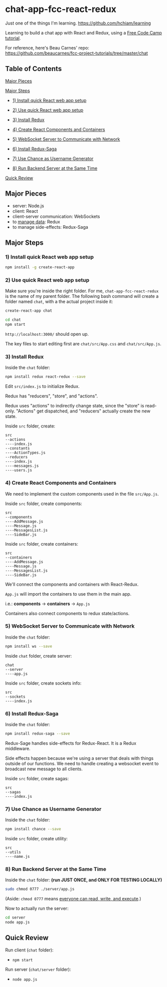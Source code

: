 # chat-app-fcc-react-redux

Just one of the things I'm learning. <https://github.com/hchiam/learning>

Learning to build a chat app with React and Redux, using a [Free Code Camp tutorial](https://www.youtube.com/watch?v=x_fHXt9V3zQ).

For reference, here's Beau Carnes' repo: <https://github.com/beaucarnes/fcc-project-tutorials/tree/master/chat>

## Table of Contents

[Major Pieces](https://github.com/hchiam/chat-app-fcc-react-redux#Major-Pieces)

[Major Steps](https://github.com/hchiam/chat-app-fcc-react-redux#Major-Steps)

* [1) Install quick React web app setup](https://github.com/hchiam/chat-app-fcc-react-redux#1-Install-quick-React-web-app-setup)

* [2) Use quick React web app setup](https://github.com/hchiam/chat-app-fcc-react-redux#2-Use-quick-React-web-app-setup)

* [3) Install Redux](https://github.com/hchiam/chat-app-fcc-react-redux#3-Install-Redux)

* [4) Create React Components and Containers](https://github.com/hchiam/chat-app-fcc-react-redux#4-Create-React-Components-and-Containers)

* [5) WebSocket Server to Communicate with Network](https://github.com/hchiam/chat-app-fcc-react-redux#5-WebSocket-Server-to-Communicate-with-Network)

* [6) Install Redux-Saga](https://github.com/hchiam/chat-app-fcc-react-redux#6-Install-Redux-Saga)

* [7) Use Chance as Username Generator](https://github.com/hchiam/chat-app-fcc-react-redux#7-Use-Chance-as-Username-Generator)

* [8) Run Backend Server at the Same Time](https://github.com/hchiam/chat-app-fcc-react-redux#8-Run-Backend-Server-at-the-Same-Time)

[Quick Review](https://github.com/hchiam/chat-app-fcc-react-redux#Quick-Review)

## Major Pieces

* server: Node.js
* client: React
* client-server communication: WebSockets
* to [manage data](https://blog.logrocket.com/why-use-redux-reasons-with-clear-examples-d21bffd5835/): Redux
* to manage side-effects: Redux-Saga

## Major Steps

### 1) Install quick React web app setup

```bash
npm install -g create-react-app
```

### 2) Use quick React web app setup

Make sure you're inside the right folder. For me, `chat-app-fcc-react-redux` is the name of my parent folder. The following bash command will create a folder named `chat`, with a the actual project inside it:

```bash
create-react-app chat
```

```bash
cd chat
npm start
```

`http://localhost:3000/` should open up.

The key files to start editing first are `chat/src/App.css` and `chat/src/App.js`.

### 3) Install Redux

Inside the `chat` folder:

```bash
npm install redux react-redux --save
```

Edit `src/index.js` to initialize Redux.

Redux has "reducers", "store", and "actions".

Redux uses "actions" to indirectly change state, since the "store" is read-only. "Actions" get dispatched, and "reducers" actually create the new state.

Inside `src` folder, create:

```text
src
--actions
----index.js
--constants
----ActionTypes.js
--reducers
----index.js
----messages.js
----users.js
```

### 4) Create React Components and Containers

We need to implement the custom components used in the file `src/App.js`.

Inside `src` folder, create components:

```text
src
--components
----AddMessage.js
----Message.js
----MessagesList.js
----SideBar.js
```

Inside `src` folder, create containers:

```text
src
--containers
----AddMessage.js
----Message.js
----MessagesList.js
----SideBar.js
```

We'll connect the components and containers with React-Redux.

`App.js` will import the containers to use them in the main app.

i.e.: **components** -> **containers** -> `App.js`

Containers also connect components to redux state/actions.

### 5) WebSocket Server to Communicate with Network

Inside the `chat` folder:

```bash
npm install ws --save
```

Inside `chat` folder, create server:

```text
chat
--server
----app.js
```

Inside `src` folder, create sockets info:

```text
src
--sockets
----index.js
```

### 6) Install Redux-Saga

Inside the `chat` folder:

```bash
npm install redux-saga --save
```

Redux-Sage handles side-effects for Redux-React. It is a Redux middleware.

Side effects happen because we're using a server that deals with things outside of our functions. We need to handle creating a websocket event to broadcast new message to all clients.

Inside `src` folder, create sagas:

```text
src
--sagas
----index.js
```

### 7) Use Chance as Username Generator

Inside the `chat` folder:

```bash
npm install chance --save
```

Inside `src` folder, create utility:

```text
src
--utils
----name.js
```

### 8) Run Backend Server at the Same Time

Inside the `chat` folder: **(run JUST ONCE, and ONLY FOR TESTING LOCALLY)**

```bash
sudo chmod 0777 ./server/app.js
```

(Aside: `chmod 0777` means [everyone can read, write, and execute](https://www.maketecheasier.com/file-permissions-what-does-chmod-777-means/).)

Now to actually run the server:

```bash
cd server
node app.js
```

## Quick Review

Run client (`chat` folder):

* `npm start`

Run server (`chat/server` folder):

* `node app.js`
